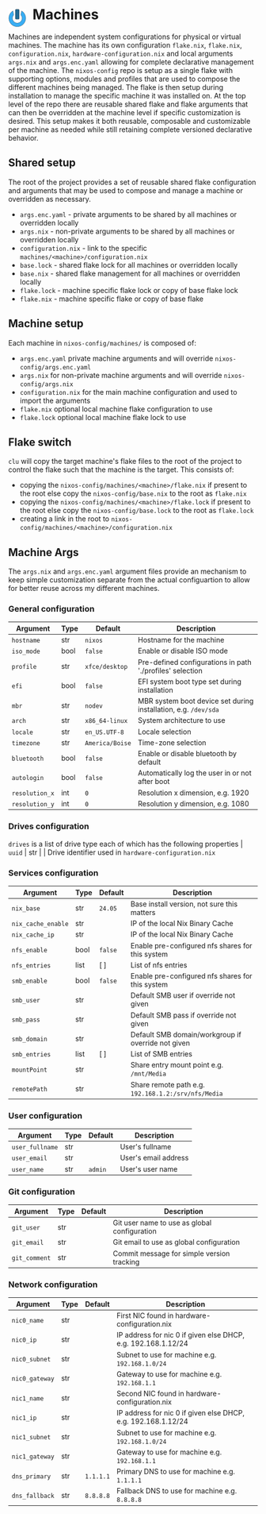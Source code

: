 # Machines <img style="margin: 6px 13px 0px 0px" align="left" src="../art/logo_36x36.png" />

Machines are independent system configurations for physical or virtual machines. The machine has its 
own configuration `flake.nix`, `flake.nix`, `configuration.nix`, `hardware-configuration.nix` and 
local arguments `args.nix` and `args.enc.yaml` allowing for complete declarative management of the 
machine. The `nixos-config` repo is setup as a single flake with supporting options, modules and 
profiles that are used to compose the different machines being managed. The flake is then setup 
during installation to manage the specific machine it was installed on. At the top level of the repo 
there are reusable shared flake and flake arguments that can then be overridden at the machine level 
if specific customization is desired. This setup makes it both reusable, composable and customizable 
per machine as needed while still retaining complete versioned declarative behavior.

## Shared setup
The root of the project provides a set of reusable shared flake configuration and arguments that may 
be used to compose and manage a machine or overridden as necessary.

* `args.enc.yaml` - private arguments to be shared by all machines or overridden locally
* `args.nix` - non-private arguments to be shared by all machines or overridden locally
* `configuration.nix` - link to the specific `machines/<machine>/configuration.nix`
* `base.lock` - shared flake lock for all machines or overridden locally
* `base.nix` - shared flake management for all machines or overridden locally
* `flake.lock` - machine specific flake lock or copy of base flake lock
* `flake.nix` - machine specific flake or copy of base flake

## Machine setup
Each machine in `nixos-config/machines/` is composed of:
* `args.enc.yaml` private machine arguments and will override `nixos-config/args.enc.yaml`
* `args.nix` for non-private machine arguments and will override `nixos-config/args.nix`
* `configuration.nix` for the main machine configuration and used to import the arguments 
* `flake.nix` optional local machine flake configuration to use
* `flake.lock` optional local machine flake lock to use

## Flake switch
`clu` will copy the target machine's flake files to the root of the project to control the flake such 
that the machine is the target. This consists of:
* copying the `nixos-config/machines/<machine>/flake.nix` if present to the root else copy the 
  `nixos-config/base.nix` to the root as `flake.nix`
* copying the `nixos-config/machines/<machine>/flake.lock` if present to the root else copy the
  `nixos-config/base.lock` to the root as `flake.lock`
* creating a link in the root to `nixos-config/machines/<machine>/configuration.nix`

## Machine Args
The `args.nix` and `args.enc.yaml` argument files provide an mechanism to keep simple customization 
separate from the actual configuartion to allow for better reuse across my different machines.

### General configuration
| Argument          | Type  | Default         | Description
| ----------------- | ----- | --------------- | --------------------------------------
| `hostname`        | str   | `nixos`         | Hostname for the machine
| `iso_mode`        | bool  | `false`         | Enable or disable ISO mode
| `profile`         | str   | `xfce/desktop`  | Pre-defined configurations in path './profiles' selection
| `efi`             | bool  | `false`         | EFI system boot type set during installation
| `mbr`             | str   | `nodev`         | MBR system boot device set during installation, e.g. `/dev/sda`
| `arch`            | str   | `x86_64-linux`  | System architecture to use
| `locale`          | str   | `en_US.UTF-8`   | Locale selection
| `timezone`        | str   | `America/Boise` | Time-zone selection
| `bluetooth`       | bool  | `false`         | Enable or disable bluetooth by default
| `autologin`       | bool  | `false`         | Automatically log the user in or not after boot
| `resolution_x`    | int   | `0`             | Resolution x dimension, e.g. 1920
| `resolution_y`    | int   | `0`             | Resolution y dimension, e.g. 1080

### Drives configuration
`drives` is a list of drive type each of which has the following properties
| `uuid`            | str   |                 | Drive identifier used in `hardware-configuration.nix`

### Services configuration
| Argument          | Type  | Default         | Description
| ----------------- | ----- | --------------- | --------------------------------------
| `nix_base`        | str   | `24.05`         | Base install version, not sure this matters
| `nix_cache_enable`| str   |                 | IP of the local Nix Binary Cache
| `nix_cache_ip`    | str   |                 | IP of the local Nix Binary Cache
| `nfs_enable`      | bool  | `false`         | Enable pre-configured nfs shares for this system
| `nfs_entries`     | list  | [ ]             | List of nfs entries
| `smb_enable`      | bool  | `false`         | Enable pre-configured nfs shares for this system
| `smb_user`        | str   |                 | Default SMB user if override not given
| `smb_pass`        | str   |                 | Default SMB pass if override not given
| `smb_domain`      | str   |                 | Default SMB domain/workgroup if override not given
| `smb_entries`     | list  | [ ]             | List of SMB entries
| `mountPoint`      | str   |                 | Share entry mount point e.g. `/mnt/Media`
| `remotePath`      | str   |                 | Share remote path e.g. `192.168.1.2:/srv/nfs/Media` 

### User configuration
| Argument          | Type  | Default         | Description
| ----------------- | ----- | --------------- | --------------------------------------
| `user_fullname`   | str   |                 | User's fullname 
| `user_email`      | str   |                 | User's email address
| `user_name`       | str   | `admin`         | User's user name

### Git configuration
| Argument          | Type  | Default         | Description
| ----------------- | ----- | --------------- | --------------------------------------
| `git_user`        | str   |                 | Git user name to use as global configuration
| `git_email`       | str   |                 | Git email to use as global configuration
| `git_comment`     | str   |                 | Commit message for simple version tracking

### Network configuration
| Argument          | Type  | Default         | Description
| ----------------- | ----- | --------------- | --------------------------------------
| `nic0_name`       | str   |                 | First NIC found in hardware-configuration.nix
| `nic0_ip`         | str   |                 | IP address for nic 0 if given else DHCP, e.g. 192.168.1.12/24
| `nic0_subnet`     | str   |                 | Subnet to use for machine e.g. `192.168.1.0/24`
| `nic0_gateway`    | str   |                 | Gateway to use for machine e.g. `192.168.1.1`
| `nic1_name`       | str   |                 | Second NIC found in hardware-configuration.nix
| `nic1_ip`         | str   |                 | IP address for nic 0 if given else DHCP, e.g. 192.168.1.12/24
| `nic1_subnet`     | str   |                 | Subnet to use for machine e.g. `192.168.1.0/24`
| `nic1_gateway`    | str   |                 | Gateway to use for machine e.g. `192.168.1.1`
| `dns_primary`     | str   | `1.1.1.1`       | Primary DNS to use for machine e.g. `1.1.1.1`
| `dns_fallback`    | str   | `8.8.8.8`       | Fallback DNS to use for machine e.g. `8.8.8.8`

<!-- 
vim: ts=2:sw=2:sts=2
-->
